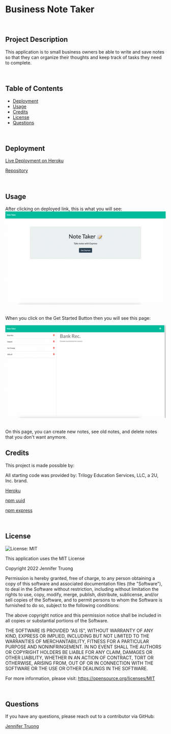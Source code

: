 # Business Note Taker

<br/>

## Project Description

This application is to small business owners be able to write and save notes so that they can organize their thoughts and keep track of tasks they need to complete.

<br/>

## Table of Contents
- [Deployment](#installation)
- [Usage](#usage)
- [Credits](#credits)
- [License](#license)
- [Questions](#questions)

<br/>

## Deployment
  
[Live Deployment on Heroku](https://immense-reaches-19218.herokuapp.com/)


[Repository](https://github.com/jentruong09/businessNoteTaker)



<br/>

## Usage

After clicking on deployed link, this is what you will see:
![Note Taker Home Page](public/assets/images/noteTakerHome.png)

<br>
When you click on the Get Started Button then you will see this page:

![Note Taker Note Page](public/assets/images/noteTakerNote.png)

<br/>
On this page, you can create new notes, see old notes, and delete notes that you don't want anymore.
<br/>

## Credits
This project is made possible by:

All starting code was provided by: Trilogy Education Services, LLC, a 2U, Inc. brand.

[Heroku](https://trailhead.salesforce.com/en/content/learn/trails/heroku_enterprise)

[npm uuid](https://www.npmjs.com/package/uuid)

[npm express](https://www.npmjs.com/package/express)

<br/>

## License 
![License: MIT](https://img.shields.io/badge/License-MIT-yellow.svg)
  
This application uses the MIT License

Copyright 2022 Jennifer Truong

Permission is hereby granted, free of charge, to any person obtaining a copy of this software and associated documentation files (the "Software"), to deal in the Software without restriction, including without limitation the rights to use, copy, modify, merge, publish, distribute, sublicense, and/or sell copies of the Software, and to permit persons to whom the Software is furnished to do so, subject to the following conditions:

The above copyright notice and this permission notice shall be included in all copies or substantial portions of the Software.

THE SOFTWARE IS PROVIDED "AS IS", WITHOUT WARRANTY OF ANY KIND, EXPRESS OR IMPLIED, INCLUDING BUT NOT LIMITED TO THE WARRANTIES OF MERCHANTABILITY, FITNESS FOR A PARTICULAR PURPOSE AND NONINFRINGEMENT. IN NO EVENT SHALL THE AUTHORS OR COPYRIGHT HOLDERS BE LIABLE FOR ANY CLAIM, DAMAGES OR OTHER LIABILITY, WHETHER IN AN ACTION OF CONTRACT, TORT OR OTHERWISE, ARISING FROM, OUT OF OR IN CONNECTION WITH THE SOFTWARE OR THE USE OR OTHER DEALINGS IN THE SOFTWARE.

For more information, please visit: https://opensource.org/licenses/MIT

<br/>


## Questions
If you have any questions, please reach out to a contributor via GitHub:

[Jennifer Truong](https://github.com/jentruong09)